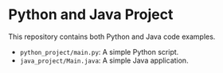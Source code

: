 # Python and Java Project

This repository contains both Python and Java code examples.

- `python_project/main.py`: A simple Python script.
- `java_project/Main.java`: A simple Java application.
